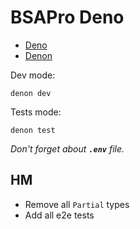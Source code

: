 # BSAPro Deno

- [Deno](https://deno.land)
- [Denon](https://deno.land/x/denon@2.4.7)


Dev mode:

```
denon dev
```

Tests mode:
```
denon test
```

*Don't forget about **`.env`** file.*


## HM

- Remove all `Partial` types
- Add all e2e tests
